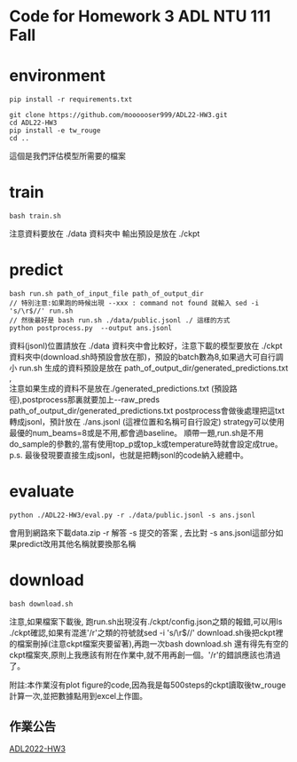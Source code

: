 # Code for Homework 3 ADL NTU 111 Fall

# environment

```shell
pip install -r requirements.txt

git clone https://github.com/moooooser999/ADL22-HW3.git
cd ADL22-HW3
pip install -e tw_rouge
cd ..
```
這個是我們評估模型所需要的檔案

# train

```shell
bash train.sh
```
注意資料要放在 ./data 資料夾中
輸出預設是放在 ./ckpt

# predict

```shell
bash run.sh path_of_input_file path_of_output_dir
// 特別注意:如果跑的時候出現 --xxx : command not found 就輸入 sed -i 's/\r$//' run.sh 
// 然後最好是 bash run.sh ./data/public.jsonl ./ 這樣的方式
python postprocess.py  --output ans.jsonl

```
資料(jsonl)位置請放在 ./data 資料夾中會比較好，注意下載的模型要放在 ./ckpt 資料夾中(download.sh時預設會放在那)，預設的batch數為8,如果過大可自行調小
run.sh 生成的資料預設是放在 path_of_output_dir/generated_predictions.txt ,  
注意如果生成的資料不是放在./generated_predictions.txt (預設路徑),postprocess那裏就要加上--raw_preds path_of_output_dir/generated_predictions.txt
postprocess會做後處理把這txt轉成jsonl，預計放在 ./ans.jsonl (這裡位置和名稱可自行設定)
strategy可以使用最優的num_beams=8或是不用,都會過baseline。
順帶一題,run.sh是不用do_sample的參數的,當有使用top_p或top_k或temperature時就會設定成true。
p.s. 最後發現要直接生成jsonl，也就是把轉jsonl的code納入總體中。


# evaluate

```shell
python ./ADL22-HW3/eval.py -r ./data/public.jsonl -s ans.jsonl
```
會用到網路來下載data.zip
-r 解答 -s 提交的答案 , 去比對
-s ans.jsonl這部分如果predict改用其他名稱就要換那名稱

# download

```shell
bash download.sh
```
注意,如果檔案下載後, 跑run.sh出現沒有./ckpt/config.json之類的報錯,可以用ls ./ckpt確認,如果有混進'/r'之類的符號就sed -i 's/\r$//' download.sh後把ckpt裡的檔案刪掉(注意ckpt檔案夾要留著),再跑一次bash download.sh
還有得先有空的ckpt檔案夾,原則上我應該有附在作業中,就不用再創一個。'/r'的錯誤應該也清過了。

附註:本作業沒有plot figure的code,因為我是每500steps的ckpt讀取後tw_rouge計算一次,並把數據點用到excel上作圖。

## 作業公告
[ADL2022-HW3](https://docs.google.com/presentation/d/11pV5rM4-pxy7Aam5wZwaXHDNIuFEthdhlEXNXLDuWxc/edit#slide=id.p)
